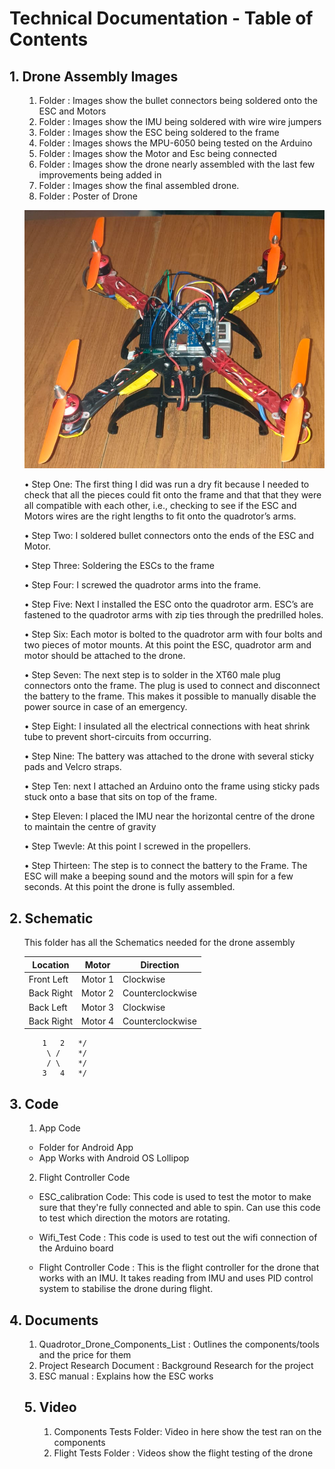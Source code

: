 # Technical Documentation - Table of Contents


## 1. Drone Assembly Images

<ol>


1. Folder : Images show the bullet connectors being soldered onto the ESC and Motors
2. Folder : Images show the IMU being soldered with wire wire jumpers
3. Folder : Images show the ESC being soldered to the frame        
4. Folder : Images shows the MPU-6050 being tested on the Arduino 
5. Folder : Images show the Motor and Esc being connected 
6. Folder : Images show the drone nearly assembled with the last few improvements being added in 
7. Folder : Images show the final assembled drone.
8. Folder : Poster of Drone


![](Drone.png)

•    Step One: The first thing I did was run a dry fit because I needed to check that all the pieces could fit onto the frame and that that they were all compatible with each other, i.e., checking to see if the ESC and Motors wires are the right lengths to fit onto the quadrotor’s arms. 

•    Step Two: I soldered bullet connectors onto the ends of the ESC and Motor. 

•    Step Three: Soldering the ESCs to the frame

•    Step Four: I screwed the quadrotor arms into the frame. 

•    Step Five: Next I installed the ESC onto the quadrotor arm. ESC’s are fastened to the quadrotor arms with zip ties through the predrilled holes.

•    Step Six: Each motor is bolted to the quadrotor arm with four bolts and two pieces of motor mounts. At this point the ESC, quadrotor arm and motor should be attached to the drone.

•    Step Seven: The next step is to solder in the XT60 male plug connectors onto the frame. The plug is used to connect and disconnect the battery to the frame. This makes it possible to manually disable the power source in case of an emergency.


•    Step Eight: I insulated all the electrical connections with heat shrink tube to prevent short-circuits from occurring.

•    Step Nine: The battery was attached to the drone with several sticky pads and Velcro straps.

•    Step Ten: next I attached an Arduino onto the frame using sticky pads stuck onto a base that sits on top of the frame.


•    Step Eleven: I placed the IMU near the horizontal centre of the drone to maintain the centre of gravity 

•    Step Twevle: At this point I screwed in the propellers. 

•    Step Thirteen: The step is to connect the battery to the Frame. The ESC will make a beeping sound and the motors will spin for a few seconds. At this point the drone is fully assembled. 
</ol>


## 2. Schematic
<ol>
This folder has all the Schematics needed for the drone assembly


| Location      | Motor    | Direction              |
| ------------   | --------- |-------------           |
| Front Left  | Motor 1 | Clockwise            |
| Back Right  | Motor 2 |Counterclockwise |
| Back Left   | Motor 3  | Clockwise            |
| Back Right  | Motor 4 |Counterclockwise |


        1   2   */
         \ /    */
         / \    */
        3   4   */


</ol>

## 3. Code
<ol>


1. App Code
- Folder for Android App
- App Works with Android OS Lollipop

2. Flight Controller Code
- ESC_calibration Code: This code is used to test the motor to make sure that they're fully connected and able to spin. Can use this code to test which direction the motors are rotating. 

- Wifi_Test Code : This code is used to test out the wifi connection of the Arduino board

- Flight Controller Code : This is the flight controller for the drone that works with an IMU. It takes reading from IMU and uses PID control system to stabilise the drone during flight.

</ol>

## 4. Documents 
<ol>

1. Quadrotor_Drone_Components_List : Outlines the  components/tools and the price for them
2. Project Research Document : Background Research for the project
3. ESC manual : Explains how the ESC works 

## 5. Video
<ol>

1. Components Tests Folder: Video in here show the test ran on the components
2. Flight Tests Folder : Videos show the flight testing of the drone 

</ol>





